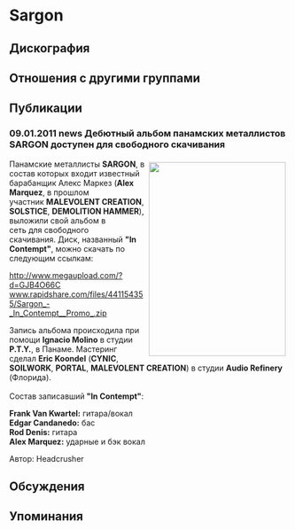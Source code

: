 # Sargon



## Дискография


## Отношения с другими группами


## Публикации

### 09.01.2011 news Дебютный альбом панамских металлистов SARGON доступен для свободного скачивания

<P><IMG border=0 hspace=5 alt="" vspace=5 align=right src="/images/news_rus/2011.01/18125.jpg" width=247 height=350>Панамские металлисты&nbsp;<B itxtvisited="1">SARGON</B>, в состав которых входит известный барабанщик Алекс Маркез&nbsp;(<B itxtvisited="1">Alex Marquez</B>, в прошлом участник&nbsp;<B itxtvisited="1">MALEVOLENT CREATION</B>, <B itxtvisited="1">SOLSTICE</B>, <B itxtvisited="1">DEMOLITION HAMMER</B>), выложили свой альбом в сеть&nbsp;для&nbsp;свободного скачивания.&nbsp;Диск, названный&nbsp;<B itxtvisited="1">"In Contempt"</B>, можно скачать по следующим ссылкам:</P>
<P><A href="http://www.megaupload.com/?d=GJB4O66C">http://www.megaupload.com/?d=GJB4O66C</A><BR><A href="http://www.rapidshare.com/files/441154355/Sargon_-_In_Contempt__Promo_.zip">www.rapidshare.com/files/441154355/Sargon_-_In_Contempt__Promo_.zip</A></P>
<P>Запись альбома происходила при помощи <STRONG>Ignacio Molino</STRONG>&nbsp;в студии <B itxtvisited="1">P.T.Y.</B>, в Панаме. Мастеринг сделал <B itxtvisited="1">Eric Koondel</B> (<B itxtvisited="1">CYNIC</B>, <B itxtvisited="1">SOILWORK</B>, <B itxtvisited="1">PORTAL</B>, <B itxtvisited="1">MALEVOLENT CREATION</B>) в студии <B itxtvisited="1">Audio Refinery</B> (Флорида).<BR itxtvisited="1"><BR itxtvisited="1">Состав записавший<STRONG> "In Contempt"</STRONG>:</P>
<P><STRONG>Frank Van Kwartel:</STRONG> гитара/вокал<BR><STRONG>Edgar Candanedo:</STRONG> бас<BR><STRONG>Rod Denis:</STRONG> гитара<BR><STRONG>Alex Marquez:</STRONG> ударные и бэк вокал</P>
Автор: Headcrusher


## Обсуждения


## Упоминания


